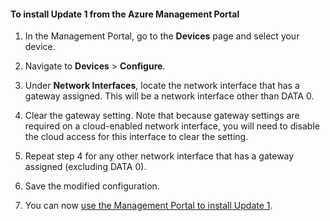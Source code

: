 ﻿<properties 
   pageTitle="Option 2: Use the Azure Management Portal to apply Update 1"
   description="Explains how to use the Management Portal to install StorSimple 8000 Series Update 1."
   services="storsimple"
   documentationCenter="NA"
   authors="SharS"
   manager="adinah"
   editor="tysonn" />
<tags 
   ms.service="storsimple"
   ms.devlang="NA"
   ms.topic="article"
   ms.tgt_pltfrm="NA"
   ms.workload="TBD"
   ms.date="05/14/2015"
   ms.author="v-sharos" />

#### To install Update 1 from the Azure Management Portal

1. In the Management Portal, go to the **Devices** page and select your device.
 
2. Navigate to **Devices** > **Configure**. 

3. Under **Network Interfaces**, locate the network interface that has a gateway assigned. This will be a network interface other than DATA 0. 

4. Clear the gateway setting. Note that because gateway settings are required on a cloud-enabled network interface, you will need to disable the cloud access for this interface to clear the setting.

5. Repeat step 4 for any other network interface that has a gateway assigned (excluding DATA 0).

6. Save the modified configuration.

7. You can now [use the Management Portal to install Update 1](#use-the-management-portal-to-install-update-1). 


